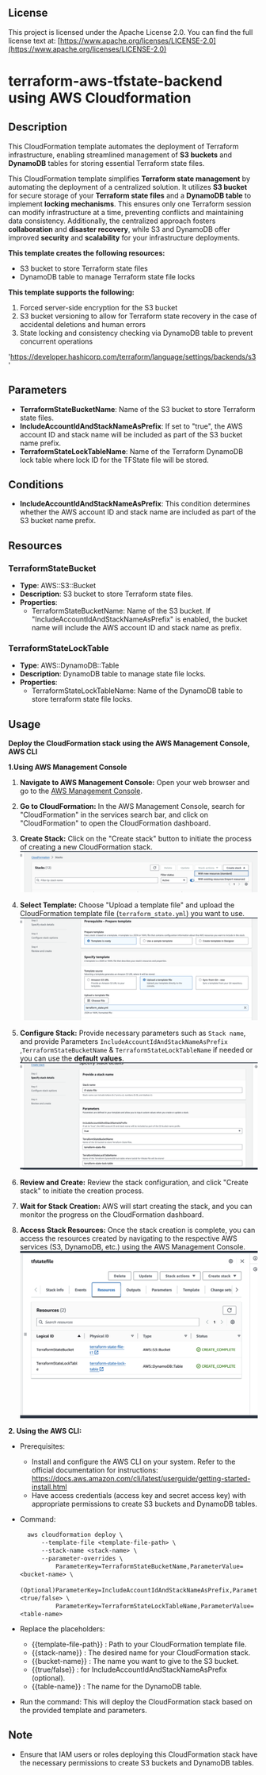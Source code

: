 ## License
This project is licensed under the Apache License 2.0. You can find the full license text at: [https://www.apache.org/licenses/LICENSE-2.0](https://www.apache.org/licenses/LICENSE-2.0)


# terraform-aws-tfstate-backend using AWS Cloudformation

## Description

This CloudFormation template automates the deployment of Terraform infrastructure, enabling streamlined management of **S3 buckets** and **DynamoDB** tables for storing essential Terraform state files.

This CloudFormation template simplifies **Terraform state management** by automating the deployment of a centralized solution. It utilizes **S3 bucket** for secure storage of your **Terraform state files** and a **DynamoDB table** to implement **locking mechanisms**. This ensures only one Terraform session can modify infrastructure at a time, preventing conflicts and maintaining data consistency. Additionally, the centralized approach fosters **collaboration** and **disaster recovery**, while S3 and DynamoDB offer improved **security** and **scalability** for your infrastructure deployments.

**This template creates the following resources:**

- S3 bucket to store Terraform state files
- DynamoDB table to manage Terraform state file locks

**This template supports the following:**

1. Forced server-side encryption for the S3 bucket
2. S3 bucket versioning to allow for Terraform state recovery in the case of accidental deletions and human errors
3. State locking and consistency checking via DynamoDB table to prevent concurrent operations

'https://developer.hashicorp.com/terraform/language/settings/backends/s3'

## Parameters

- **TerraformStateBucketName**: Name of the S3 bucket to store Terraform state files.
- **IncludeAccountIdAndStackNameAsPrefix**: If set to "true", the AWS account ID and stack name will be included as part of the S3 bucket name prefix.
- **TerraformStateLockTableName**: Name of the Terraform DynamoDB lock table where lock ID for the TFState file will be stored.


## Conditions

- **IncludeAccountIdAndStackNameAsPrefix**: This condition determines whether the AWS account ID and stack name are included as part of the S3 bucket name prefix.

## Resources

### TerraformStateBucket

- **Type**: AWS::S3::Bucket
- **Description**: S3 bucket to store Terraform state files.
- **Properties**:
  - TerraformStateBucketName: Name of the S3 bucket. If "IncludeAccountIdAndStackNameAsPrefix" is enabled, the bucket name will include the AWS account ID and stack name as prefix.

### TerraformStateLockTable

- **Type**: AWS::DynamoDB::Table
- **Description**: DynamoDB table to manage state file locks.
- **Properties**:
  - TerraformStateLockTableName: Name of the DynamoDB table to store terraform state file locks.

## Usage
**Deploy the CloudFormation stack using the AWS Management Console, AWS CLI**

**1.Using AWS Management Console**

1. **Navigate to AWS Management Console:** Open your web browser and go to the [AWS Management Console](https://aws.amazon.com/console/).

2. **Go to CloudFormation:** In the AWS Management Console, search for "CloudFormation" in the services search bar, and click on "CloudFormation" to open the CloudFormation dashboard.

3. **Create Stack:** Click on the "Create stack" button to initiate the process of creating a new CloudFormation stack.
![](assets/Stack3.png)

4. **Select Template:** Choose "Upload a template file" and upload the CloudFormation template file (`terraform_state.yml`) you want to use.
![](assets/Stack4.png)

5. **Configure Stack:** Provide necessary parameters such as `Stack name`, and provide Parameters `IncludeAccountIdAndStackNameAsPrefix` ,`TerraformStateBucketName` & `TerraformStateLockTableName` if needed or you can use the **default values**.
![](assets/Stack1.png)

6. **Review and Create:** Review the stack configuration, and click "Create stack" to initiate the creation process.

7. **Wait for Stack Creation:** AWS will start creating the stack, and you can monitor the progress on the CloudFormation dashboard.

8. **Access Stack Resources:** Once the stack creation is complete, you can access the resources created by navigating to the respective AWS services (S3, DynamoDB, etc.) using the AWS Management Console.
![](assets/Stack2.png)

**2. Using the AWS CLI:**
- Prerequisites:
  - Install and configure the AWS CLI on your system. Refer to the official documentation    for  instructions: https://docs.aws.amazon.com/cli/latest/userguide/getting-started-install.html
  - Have access credentials (access key and secret access key) with appropriate permissions to create S3 buckets and DynamoDB tables.
- Command:
  ```
    aws cloudformation deploy \
        --template-file <template-file-path> \
        --stack-name <stack-name> \
        --parameter-overrides \
            ParameterKey=TerraformStateBucketName,ParameterValue=<bucket-name> \
            (Optional)ParameterKey=IncludeAccountIdAndStackNameAsPrefix,ParameterValue=<true/false> \
            ParameterKey=TerraformStateLockTableName,ParameterValue=<table-name>
  ``` 
- Replace the placeholders:

   - {{template-file-path}} : Path to your CloudFormation template file.
   - {{stack-name}} : The desired name for your CloudFormation stack.
   - {{bucket-name}} : The name you want to give to the S3 bucket.
   - {{true/false}} : for IncludeAccountIdAndStackNameAsPrefix (optional).
   - {{table-name}} : The name for the DynamoDB table.
- Run the command: This will deploy the CloudFormation stack based on the provided template and parameters.            

## Note

- Ensure that IAM users or roles deploying this CloudFormation stack have the necessary permissions to create S3 buckets and DynamoDB tables.

